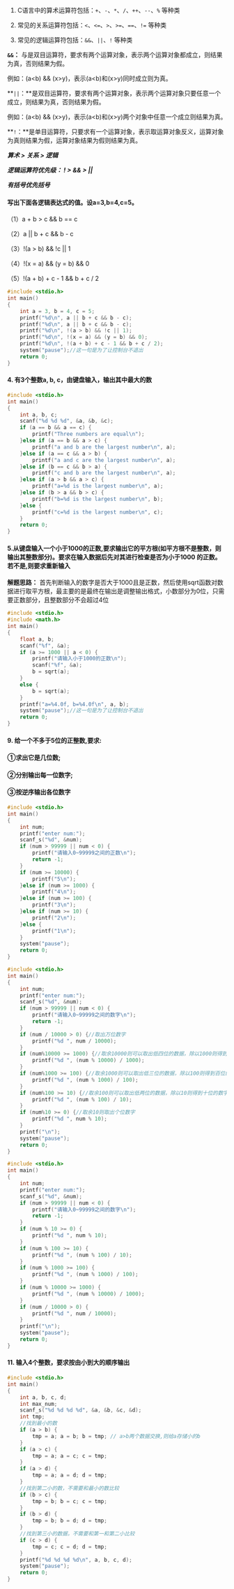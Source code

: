1. C语言中的算术运算符包括：`+`、`-`、`*`、`/`、`++`、`--`、`%` 等种类

2. 常见的关系运算符包括：`<`、`<=`、`>`、`>=`、`==`、`!=` 等种类

3. 常见的逻辑运算符包括：`&&`、`||`、`!` 等种类

**`&&`：** 与是双目运算符，要求有两个运算对象，表示两个运算对象都成立，则结果为真，否则结果为假。

例如：(a<b) && (x>y)，表示(a<b)和(x>y)同时成立则为真。

**`||`：**是双目运算符，要求有两个运算对象，表示两个运算对象只要任意一个成立，则结果为真，否则结果为假。

例如：(a<b) && (x>y)，表示(a<b)和(x>y)两个对象中任意一个成立则结果为真。

**`!`：**是单目运算符，只要求有一个运算对象，表示取运算对象反义，运算对象为真则结果为假，运算对象结果为假则结果为真。

***算术 > 关系 > 逻辑***

***逻辑运算符优先级： ! > && > ||***

***有括号优先括号***

#### 写出下面各逻辑表达式的值。设a=3,b=4,c=5。

（1）a + b > c && b == c

（2）a || b + c && b - c

（3）!(a > b) && !c || 1

（4）!(x = a) && (y = b) && 0

（5）!(a + b) + c - 1 && b + c / 2

```c
#include <stdio.h>
int main()
{
	int a = 3, b = 4, c = 5;
	printf("%d\n", a || b + c && b - c);
	printf("%d\n", a || b + c && b - c);
	printf("%d\n", !(a > b) && !c || 1);
	printf("%d\n", !(x = a) && (y = b) && 0);
	printf("%d\n", !(a + b) + c - 1 && b + c / 2);
	system("pause");//这一句是为了让控制台不退出
	return 0;
}
```

#### 4. 有3个整数a, b, c，由键盘输入，输出其中最大的数

```c
#include <stdio.h>
int main()
{
    int a, b, c;
    scanf("%d %d %d", &a, &b, &c);
    if (a == b && a == c) {
        printf("Three numbers are equal\n");
    }else if (a == b && a > c) {
        printf("a and b are the largest number\n", a); 
    }else if (a == c && a > b) {
        printf("a and c are the largest number\n", a); 
    }else if (b == c && b > a) {
        printf("c and b are the largest number\n", a); 
    }else if (a > b && a > c) {
        printf("a=%d is the largest number\n", a); 
    }else if (b > a && b > c) {
        printf("b=%d is the largest number\n", b); 
    }else {
        printf("c=%d is the largest number\n", c); 
    }   
    return 0;
}
```

#### 5.从键盘输入一个小于1000的正数,要求输出它的平方根(如平方根不是整数，则输出其整数部分)。要求在输入数据后先对其进行检查是否为小于1000 的正数。若不是,则要求重新输入

**解题思路：** 首先判断输入的数字是否大于1000且是正数，然后使用sqrt函数对数据进行取平方根，最主要的是最终在输出是调整输出格式，小数部分为0位，只需要正数部分，且整数部分不会超过4位

```c
#include <stdio.h>
#include <math.h>
int main()
{
	float a, b;
	scanf("%f", &a);
	if (a >= 1000 || a < 0) {
		printf("请输入小于1000的正数\n");
		scanf("%f", &a);
		b = sqrt(a);
	}
	else {
		b = sqrt(a);
	}
	printf("a=%4.0f, b=%4.0f\n", a, b);
	system("pause");//这一句是为了让控制台不退出
	return 0;
}
```

#### 9. 给一个不多于5位的正整数,要求:

#### ①求出它是几位数;

#### ②分别输出每一位数字;

#### ③按逆序输出各位数字

```c
#include <stdio.h>
int main()
{
	int num;
	printf("enter num:");
	scanf_s("%d", &num);
	if (num > 99999 || num < 0) {
		printf("请输入0~99999之间的正数\n");
		return -1;
	}
	if (num >= 10000) {
		printf("5\n");
	}else if (num >= 1000) {
		printf("4\n");
	}else if (num >= 100) {
		printf("3\n");
	}else if (num >= 10) {
		printf("2\n");
	}else {
		printf("1\n");
	}
	system("pause");
	return 0;
}
```

```c
#include <stdio.h>
int main()
{
	int num;
	printf("enter num:");
	scanf_s("%d", &num);
	if (num > 99999 || num < 0) {
		printf("请输入0~99999之间的数字\n");
		return -1;
	}
	if (num / 10000 > 0) {//取出万位数字
		printf("%d ", num / 10000);
	}
	if (num%10000 >= 1000) {//取余10000则可以取出低四位的数据，除以1000则得到千位的数字
		printf("%d ", (num % 10000) / 1000);
	}
	if (num%1000 >= 100) {//取余1000则可以取出低三位的数据，除以100则得到百位的数字
		printf("%d ", (num % 1000) / 100);
	}
	if (num%100 >= 10) {//取余100则可以取出低两位的数据，除以10则得到十位的数字
		printf("%d ", (num % 100) / 10);
	}
	if (num%10 >= 0) {//取余10则取出个位数字
		printf("%d ", num % 10);
	}
	printf("\n");
	system("pause");
	return 0;
}
```

```c
#include <stdio.h>
int main()
{
	int num;
	printf("enter num:");
	scanf_s("%d", &num);
	if (num > 99999 || num < 0) {
		printf("请输入0~99999之间的数字\n");
		return -1;
	}
	if (num % 10 >= 0) {
		printf("%d ", num % 10);
	}
	if (num % 100 >= 10) {
		printf("%d ", (num % 100) / 10);
	}
	if (num % 1000 >= 100) {
		printf("%d ", (num % 1000) / 100);
	}
	if (num % 10000 >= 1000) {
		printf("%d ", (num % 10000) / 1000);
	}
	if (num / 10000 > 0) {
		printf("%d ", num / 10000);
	}
	printf("\n");
	system("pause");
	return 0;
}
```

#### 11. 输入4个整数，要求按由小到大的顺序输出

```c
#include <stdio.h>
int main()
{
	int a, b, c, d;
	int max_num;
	scanf_s("%d %d %d %d", &a, &b, &c, &d);
	int tmp;
	//找到最小的数
	if (a > b) {
		tmp = a; a = b; b = tmp; // a>b两个数据交换,则给a存储小的b
	}
	if (a > c) {
		tmp = a; a = c; c = tmp;
	}
	if (a > d) {
		tmp = a; a = d; d = tmp;
	}
	//找到第二小的数，不需要和最小的数比较
	if (b > c) {
		tmp = b; b = c; c = tmp;
	}
	if (b > d) {
		tmp = b; b = d; d = tmp;
	}
	//找到第三小的数据，不需要和第一和第二小比较
	if (c > d) {
		tmp = c; c = d; d = tmp;
	}
	printf("%d %d %d %d\n", a, b, c, d);
	system("pause");
	return 0;
}
```

